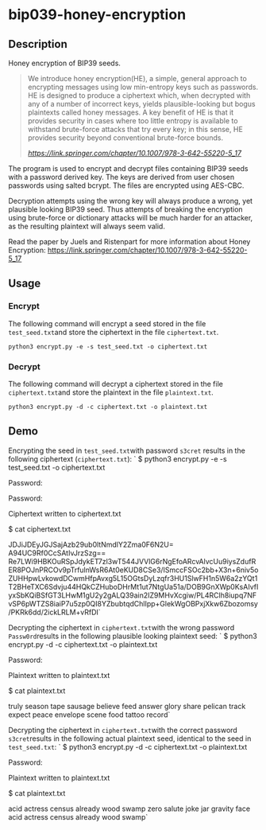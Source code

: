 # bip039-honey-encryption

## Description
Honey encryption of BIP39 seeds. 

> We introduce honey encryption(HE), a simple, general approach to encrypting messages using low min-entropy keys such as passwords. HE is designed to produce a ciphertext which, when decrypted with any of a number of incorrect keys, yields plausible-looking but bogus plaintexts called honey messages. A key benefit of HE is that it provides security in cases where too little entropy  is available to withstand brute-force attacks that try every key;  in this sense,  HE  provides  security  beyond  conventional  brute-force  bounds. 
> 
> <cite>https://link.springer.com/chapter/10.1007/978-3-642-55220-5_17</cite>

The program is used to encrypt and decrypt files containing BIP39 seeds with a password derived key. The keys are derived from user chosen passwords using salted bcrypt. The files are encrypted using AES-CBC.

Decryption attempts using the wrong key will always produce a wrong, yet plausible looking BIP39 seed. Thus attempts of breaking the encryption using brute-force or dictionary attacks will be much harder for an attacker, as the resulting plaintext will always seem valid.

Read the paper by Juels and Ristenpart for more information about Honey Encryption:
https://link.springer.com/chapter/10.1007/978-3-642-55220-5_17

## Usage
### Encrypt
The following command will encrypt a seed stored in the file `test_seed.txt`and store the ciphertext in the file `ciphertext.txt`.

`python3 encrypt.py -e -s test_seed.txt -o ciphertext.txt`



### Decrypt
The following command will decrypt a ciphertext stored in the file `ciphertext.txt`and store the plaintext in the file `plaintext.txt`.

`python3 encrypt.py -d -c ciphertext.txt -o plaintext.txt` 


## Demo
Encrypting the seed in `test_seed.txt`with password `s3cret` results in the following ciphertext (`ciphertext.txt`):
`
$ python3 encrypt.py -e -s test_seed.txt -o ciphertext.txt

Password:

Password:

Ciphertext written to ciphertext.txt

$ cat ciphertext.txt

JDJiJDEyJGJSajAzb29ub0ltNmdlY2Zma0F6N2U=
A94UC9Rf0CcSAtIvJrzSzg==
Re7LWi9HBKOuRSpJdykET7zl3wT544JVVlG6rNgEfoARcvAlvcUu9iysZdufRER8POJnPRCOv9pTrfulnWsR6At0eKUD8CSe3/ISmccFSOc2bb+X3n+6niv5oZUHHpwLvkowdDCwmHfpAvxg5L15OGtsDyLzqfr3HU1SlwFH1n5W6a2zYQt1T2BHeTXC6Sdvju44HQkCZHuboDHrMt1ut7NtgUa51a/DOB9GnXWp0KsAIvfIyxSbKQiBSfGT3LHwM1gU2y2gALQ39ain2IZ9MHvXcgiw/PL4RClh8iupq7NFvSP6pWTZS8iaiP7u5zp0QI8YZbubtqdChlIpp+GlekWgOBPxjXkw6Zbozomsy/PKRk6dd/2ickLRLM+vRfDI`

Decrypting the ciphertext in `ciphertext.txt`with the wrong password `Passw0rd`results in the following plausible looking plaintext seed:
`
$ python3 encrypt.py -d -c ciphertext.txt -o plaintext.txt

Password:

Plaintext written to plaintext.txt

$ cat plaintext.txt

truly
season
tape
sausage
believe
feed
answer
glory
share
pelican
track
expect
peace
envelope
scene
food
tattoo
record`

Decrypting the ciphertext in `ciphertext.txt`with the correct password `s3cret`results in the following actual plaintext seed, identical to the seed in `test_seed.txt`:
`
$ python3 encrypt.py -d -c ciphertext.txt -o plaintext.txt

Password:

Plaintext written to plaintext.txt

$ cat plaintext.txt

acid
actress
census
already
wood
swamp
zero
salute
joke
jar
gravity
face
acid
actress
census
already
wood
swamp`


